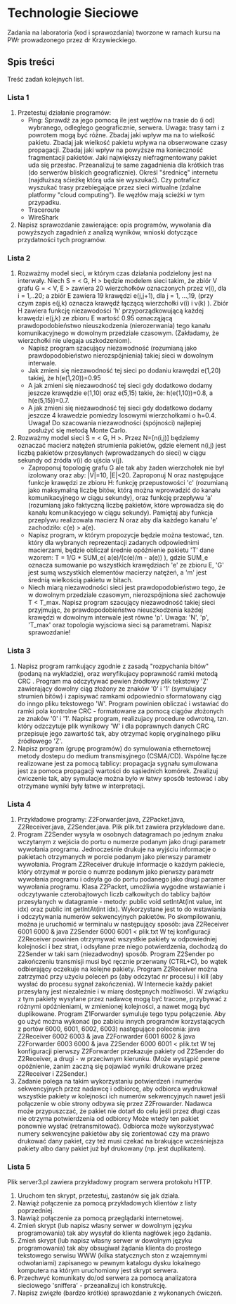 # Technologie Sieciowe

Zadania na laboratoria (kod i sprawozdania) tworzone w ramach kursu na PWr prowadzonego przez dr Krzywieckiego.

## Spis treści

Treść zadań kolejnych list.

### Lista 1

1. Przetestuj działanie programów:
    - Ping: Sprawdź za jego pomocą ile jest węzłów na trasie do (i od) wybranego, odległego geograficznie, serwera. Uwaga: trasy tam i z powrotem mogą być różne. Zbadaj jaki wpływ ma na to wielkość pakietu. Zbadaj jak wielkość pakietu wpływa na obserwowane czasy propagacji. Zbadaj jaki wpływ na powyższe ma konieczność fragmentacji pakietów. Jaki największy niefragmentowany pakiet uda się przesłac. Przeanalizuj te same zagadnienia dla krótkich tras (do serwerów bliskich geograficznie). Określ "średnicę" internetu (najdłuższą sćieżkę którą uda sie wyszukać). Czy potraficz wyszukać trasy przebiegające przez sieci wirtualne (zdalne platformy "cloud computing"). Ile węzłów mają scieżki w tym przypadku.
    - Traceroute
    - WireShark
2. Napisz sprawozdanie zawierające: opis programów, wywołania dla powyższych zagadnień z analizą wyników, wnioski dotyczące przydatności tych programów.

### Lista 2

1. Rozważmy model sieci, w którym czas działania podzielony jest na interwały. Niech S = < G, H > będzie modelem sieci takim, że zbiór V grafu G = < V, E > zawiera 20 wierzchołków oznaczonych przez v(i), dla i = 1,..20; a zbiór E zawiera 19 krawędzi e(j,j+1), dla j = 1, ...,19, (przy czym zapis e(j,k) oznacza krawędź łączącą wierzchołki v(i) i v(k) ). Zbiór H zawiera funkcję niezawodości 'h' przyporządkowującą każdej krawędzi e(j,k) ze zbioru E wartość 0.95 oznacząjącą prawdopodobieństwo nieuszkodzenia (nierozerwania) tego kanału komunikacyjnego w dowolnym przedziale czasowym. (Zakładamy, że wierzchołki nie ulegaja uszkodzeniom).
    - Napisz program szacujący niezawodność (rozumianą jako prawdopodobieństwo nierozspójnienia) takiej sieci w dowolnym interwale.
    - Jak zmieni się niezawodność tej sieci po dodaniu krawędzi e(1,20) takiej, że h(e(1,20))=0.95
    - A jak zmieni się niezawodność tej sieci gdy dodatkowo dodamy jeszcze krawędzie e(1,10) oraz e(5,15) takie, że: h(e(1,10))=0.8, a h(e(5,15))=0.7.
    - A jak zmieni się niezawodność tej sieci gdy dodatkowo dodamy jeszcze 4 krawedzie pomiedzy losowymi wierzchołkami o h=0.4.
Uwaga! Do szacowania niezawodności (spójności) najlepiej posłużyć się metodą Monte Carlo.
2. Rozważmy model sieci S = < G, H >. Przez N=[n(i,j)] będziemy oznaczać macierz natężeń strumienia pakietów, gdzie element n(i,j) jest liczbą pakietów przesyłanych (wprowadzanych do sieci) w ciągu sekundy od źródła v(i) do ujścia v(j).
    - Zaproponuj topologię grafu G ale tak aby żaden wierzchołek nie był izolowany oraz aby: |V|=10, |E|<20. Zaproponuj N oraz następujące funkcje krawędzi ze zbioru H: funkcję przepustowości 'c' (rozumianą jako maksymalną liczbę bitów, którą można wprowadzić do kanału komunikacyjnego w ciągu sekundy), oraz funkcję przepływu 'a' (rozumianą jako faktyczną liczbę pakietów, które wprowadza się do kanału komunikacyjego w ciągu sekundy). Pamiętaj aby funkcja przeplywu realizowała macierz N oraz aby dla każdego kanału 'e' zachodziło: c(e) > a(e).
    - Napisz program, w którym propozycje będzie można testować, tzn. który dla wybranych reprezentacji zadanych odpowiednimi macierzami, będzie obliczał średnie opóźnienie pakietu 'T' dane wzorem: T = 1/G * SUM_e( a(e)/(c(e)/m - a(e)) ), gdzie SUM_e oznacza sumowanie po wszystkich krawędziach 'e' ze zbioru E, 'G' jest sumą wszystkich elementów macierzy natężeń, a 'm' jest średnią wielkością pakietu w bitach.
    - Niech miarą niezawodności sieci jest prawdopodobieństwo tego, że w dowolnym przedziale czasowym, nierozspójniona sieć zachowuje T < T_max. Napisz program szacujący niezawodność takiej sieci przyjmując, że prawdopodobieństwo nieuszkodzenia każdej krawędzi w dowolnym interwale jest równe 'p'. Uwaga: 'N', 'p', 'T_max' oraz topologia wyjsciowa sieci są parametrami. Napisz sprawozdanie!

### Lista 3

1. Napisz program ramkujący zgodnie z zasadą "rozpychania bitów" (podaną na wykładzie), oraz weryfikujacy poprawność ramki metodą CRC . Program ma odczytywać pewien źródłowy plik tekstowy 'Z' zawierający dowolny ciąg złożony ze znaków '0' i '1' (symulujacy strumień bitów) i zapisywać ramkami odpowiednio sformatowany ciąg do inngo pliku tekstowego 'W'. Program powinien obliczać i wstawiać do ramki pola kontrolne CRC - formatowane za pomocą ciągów złożonych ze znaków '0' i '1'. Napisz program, realizujacy procedure odwrotną, tzn. który odzczytuje plik wynikowy 'W' i dla poprawnych danych CRC przepisuje jego zawartość tak, aby otrzymać kopię oryginalnego pliku źródłowego 'Z'.
2. Napisz program (grupę programów) do symulowania ethernetowej metody dostepu do medium transmisyjnego (CSMA/CD). Wspólne łącze realizowane jest za pomocą tablicy: propagacja sygnału symulowana jest za pomoca propagacji wartości do sąsiednich komórek. Zrealizuj ćwiczenie tak, aby symulacje można było w łatwy sposób testować i aby otrzymane wyniki były łatwe w interpretacji.

### Lista 4
1. Przykładowe programy: Z2Forwarder.java, Z2Packet.java, Z2Receiver.java, Z2Sender.java. Plik plik.txt zawiera przykładowe dane.
2. Program Z2Sender wysyła w osobnych datagramach po jednym znaku wczytanym z wejścia do portu o numerze podanym jako drugi parametr wywołania programu. Jednocześnie drukuje na wyjściu informacje o pakietach otrzymanych w porcie podanym jako pierwszy parametr wywołania. Program Z2Receiver drukuje informacje o każdym pakiecie, który otrzymał w porcie o numrze podanym jako pierwszy parametr wywołania programu i odsyła go do portu podanego jako drugi paramer wywołania programu. Klasa Z2Packet, umożliwia wygodne wstawianie i odczytywanie czterobajtowych liczb całkowitych do tablicy bajtów przesyłanych w datagramie - metody: public void setIntAt(int value, int idx) oraz public int getIntAt(int idx). Wykorzystane jest to do wstawiania i odczytywania numerów sekwencyjnych pakietów.
Po skompilowaniu, można je uruchomić w terminalu w następujący sposób: java Z2Receiver 6001 6000 & java Z2Sender 6000 6001 < plik.txt W tej konfiguracji Z2Receiver powinien otrzymywać wszystkie pakiety w odpowiedniej kolejności i bez strat, i odsyłane prze niego potwierdzenia, dochodzą do Z2Sender w taki sam (niezadwodny) sposób. Program Z2Sender po zakończeniu transmisji musi być ręcznie przerwany (CTRL+C), bo wątek odbierający oczekuje na kolejne pakiety. Program Z2Receiver można zatrzymać przy użyciu poleceń ps (aby odczytać nr procesu) i kill (aby wysłać do procesu sygnał zakończenia). W Internecie każdy pakiet przesyłany jest niezależnie i w miarę dostępnych możliwości. W związku z tym pakiety wysyłane przez nadawcę mogą być tracone, przybywać z różnymi opóźnieniami, w zmienionej kolejności, a nawet mogą być duplikowane. Program Z1Forwarder symuluje tego typu połączenie. Aby go użyć można wykonać (po zabiciu innych programów korzystających z portów 6000, 6001, 6002, 6003) następujące polecenia: java Z2Receiver 6002 6003 & java Z2Forwarder 6001 6002 & java Z2Forwarder 6003 6000 & java Z2Sender 6000 6001 < plik.txt W tej konfiguracji pierwszy Z2Forwarder przekazuje pakiety od Z2Sender do Z2Receiver, a drugi - w przeciwnym kierunku. (Może wystąpić pewne opóźnienie, zanim zaczną się pojawiać wyniki drukowane przez Z2Receiver i Z2Sender.)
3. Zadanie polega na takim wykorzystaniu potwierdzeń i numerów sekwencyjnych przez nadawcę i odbiorcę, aby odbiorca wydrukował wszystkie pakiety w kolejności ich numerów sekwencyjnych nawet jeśli połączenie w obie strony odbywa się przez Z2Frowarder. Nadawca może przypuszczać, że pakiet nie dotarł do celu jeśli przez długi czas nie otrzyma potwierdzenia od odbiorcy Może wtedy ten pakiet ponownie wysłać (retransmitować). Odbiorca może wykorzystywać numery sekwencyjne pakietów aby się zorientować czy ma prawo drukować dany pakiet, czy też musi czekać na brakujące wcześniejsza pakiety albo dany pakiet już był drukowany (np. jest duplikatem).

### Lista 5
Plik server3.pl zawiera przykładowy program serwera protokołu HTTP.
1. Uruchom ten skrypt, przetestuj, zastanów się jak działa.
2. Nawiąż połączenie za pomocą przykładowych klientów z listy poprzedniej.
3. Nawiąż połączenie za pomocą przeglądarki internetowej.
4. Zmień skrypt (lub napisz własny serwer w dowolnym języku programowania) tak aby wysyłał do klienta nagłówek jego żądania.
5. Zmień skrypt (lub napisz własny serwer w dowolnym języku programowania) tak aby obsugiwał żądania klienta do prostego tekstowego serwisu WWW (kilka statycznych ston z wzajemnymi odwołaniami) zapisanego w pewnym katalogu dysku lokalnego komputera na którym uruchomiony jest skrypt serwera.
6. Przechwyć komunikaty do/od serwera za pomocą analizatora sieciowego 'sniffera' - przeanalizuj ich konstrukcję.
7. Napisz zwięzłe (bardzo krótkie) sprawozdanie z wykonanych ćwiczeń.